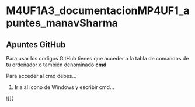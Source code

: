 # M4UF1A3_documentacionMP4UF1_apuntes_manavSharma

## Apuntes GitHub

Para usar los codigos GitHub tienes que acceder a la tabla de comandos de tu ordenador o también denominado **cmd**

Para acceder al cmd debes...
1. Ir a al ícono de Windows y escribir cmd...

![](
